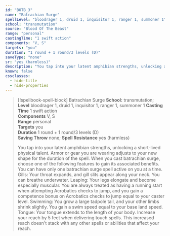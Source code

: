 ```yaml
---
id: "BOTB_3"
name: "Batrachian Surge"
spellLevel: "bloodrager 1, druid 1, inquisitor 1, ranger 1, summoner 1"
school: "transmutation"
source: "Blood Of The Beast"
range: "personal"
castingTime: "1 swift action"
components: "V, S"
targets: "you"
duration: "1 round + 1 round/3 levels (D)"
saveType: "none"
sr: "yes (harmless)"
description: "You tap into your latent amphibian strengths, unlocking a short-lived physical talent. Armor or gear you are wearing adjusts to your new shape for the duration of the spell. When you cast batrachian surge, choose one of the following features to gain its associated benefits. You can have only one batrachian surge spell active on you at a time.  Gills: Your throat expands, and gill slits appear along your neck. You can breathe underwater.  Leaping: Your legs elongate and become especially muscular. You are always treated as having a running start when attempting Acrobatics checks to jump, and you gain a competence bonus on Acrobatics checks to jump equal to your caster level.  Swimming: You grow a large tadpole tail, and your other limbs shrink slightly. You gain a swim speed equal to your base land speed.  Tongue: Your tongue extends to the length of your body. Increase your reach by 5 feet when delivering touch spells. This increased reach doesn't stack with any other spells or abilities that affect your reach."
known: false
cssclasses:
  - hide-title
  - hide-properties
---
```


> [!spellbook-spell-block] Batrachian Surge
> **School:** transmutation; **Level** bloodrager 1, druid 1, inquisitor 1, ranger 1, summoner 1
> **Casting Time** 1 swift action  
> **Components** V, S  
> **Range** personal  
> **Targets** you  
> **Duration** 1 round + 1 round/3 levels (D)  
> **Saving Throw** none; **Spell Resistance** yes (harmless)
> 
> You tap into your latent amphibian strengths, unlocking a short-lived physical talent. Armor or gear you are wearing adjusts to your new shape for the duration of the spell. When you cast batrachian surge, choose one of the following features to gain its associated benefits. You can have only one batrachian surge spell active on you at a time.  Gills: Your throat expands, and gill slits appear along your neck. You can breathe underwater.  Leaping: Your legs elongate and become especially muscular. You are always treated as having a running start when attempting Acrobatics checks to jump, and you gain a competence bonus on Acrobatics checks to jump equal to your caster level.  Swimming: You grow a large tadpole tail, and your other limbs shrink slightly. You gain a swim speed equal to your base land speed.  Tongue: Your tongue extends to the length of your body. Increase your reach by 5 feet when delivering touch spells. This increased reach doesn't stack with any other spells or abilities that affect your reach.